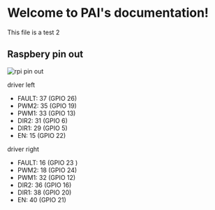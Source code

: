 # Welcome to PAI's documentation!
This file is a test 2


## Raspbery pin out 
![rpi pin out](https://github.com/cychitivav/pai/assets/30636259/018453a2-3278-494c-a706-0de937c5933a)

driver left

- FAULT: 37 (GPIO 26)
- PWM2: 35 (GPIO 19)
- PWM1: 33 (GPIO 13)
- DIR2: 31 (GPIO 6)
- DIR1: 29 (GPIO 5)
- EN: 15 (GPIO 22)

driver right

- FAULT: 16 (GPIO 23 )
- PWM2: 18 (GPIO 24)
- PWM1: 32 (GPIO 12)
- DIR2: 36 (GPIO 16)
- DIR1: 38 (GPIO 20)
- EN: 40 (GPIO 21)


